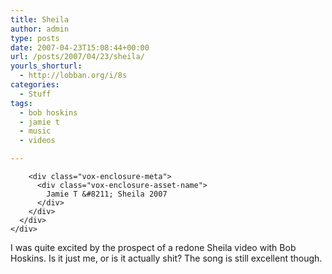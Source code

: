 ```yaml
---
title: Sheila
author: admin
type: posts
date: 2007-04-23T15:08:44+00:00
url: /posts/2007/04/23/sheila/
yourls_shorturl:
  - http://lobban.org/i/8s
categories:
  - Stuff
tags:
  - bob hoskins
  - jamie t
  - music
  - videos

---
```

<div class="vox-enclosure vox-enclosure-center vox-enclosure-extra-large vox-video-enclosure">
  <div class="vox-enclosure-inner">
    <div class="vox-enclosure-list">
      <div class="vox-enclosure-item vox-video-asset vox-last">
        <div class="vox-enclosure-image">
        </div>
        
        <div class="vox-enclosure-meta">
          <div class="vox-enclosure-asset-name">
            Jamie T &#8211; Sheila 2007
          </div>
        </div>
      </div>
    </div>
  </div>
</div>

<div>
  I was quite excited by the prospect of a redone Sheila video with Bob Hoskins. Is it just me, or is it actually shit? The song is still excellent though.
</div>